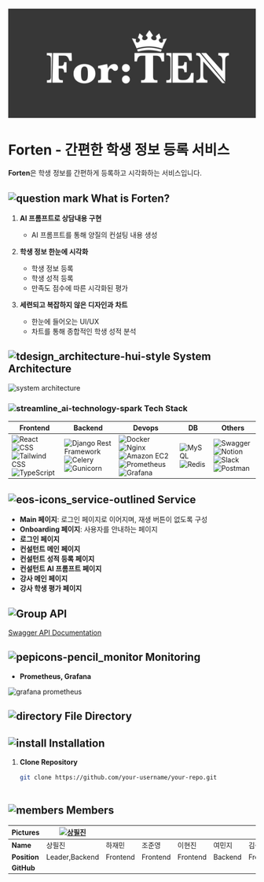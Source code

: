 ![Forten](forten.png)
# Forten - 간편한 학생 정보 등록 서비스

**Forten**은 학생 정보를 간편하게 등록하고 시각화하는 서비스입니다.

##   ![question mark](https://github.com/Techeer-H/frontend/assets/154998592/b3e937fd-cb98-4400-be3b-3ca8542fe033)   What is Forten?

1. **AI 프롬프트로 상담내용 구현**
   - AI 프롬프트를 통해 양질의 컨설팅 내용 생성

2. **학생 정보 한눈에 시각화**
   - 학생 정보 등록
   - 학생 성적 등록
   - 만족도 점수에 따른 시각화된 평가

3. **세련되고 복잡하지 않은 디자인과 차트**
   - 한눈에 들어오는 UI/UX
   - 차트를 통해 종합적인 학생 성적 분석

##  ![tdesign_architecture-hui-style](https://github.com/Techeer-H/frontend/assets/154998592/aee4f92b-c1bb-4558-9f2c-94071936006d) System Architecture
![system architecture](https://github.com/Techeer-H/frontend/assets/154998592/cd5dadf1-14b7-44a9-91ad-eabc9ee07b43)


### ![streamline_ai-technology-spark](https://github.com/Techeer-H/frontend/assets/154998592/0568ce89-f706-4d9d-8821-2fa3d88c3c68) Tech Stack
| Frontend | Backend | Devops | DB | Others |
| --- | --- | --- | --- | --- |
| ![React](https://img.shields.io/badge/react-444444?style=for-the-badge&logo=react) ![CSS](https://img.shields.io/badge/CSS-1572B6?style=for-the-badge&logo=css3&logoColor=white) ![Tailwind CSS](https://img.shields.io/badge/Tailwind_CSS-38B2AC?style=for-the-badge&logo=tailwind-css&logoColor=white) ![TypeScript](https://img.shields.io/badge/TypeScript-007ACC?style=for-the-badge&logo=typescript&logoColor=white) | ![Django Rest Framework](https://img.shields.io/badge/Django_Rest_Framework-092E20?style=for-the-badge&logo=django&logoColor=white) ![Celery](https://img.shields.io/badge/Celery-37814A?style=for-the-badge&logo=celery&logoColor=white) ![Gunicorn](https://img.shields.io/badge/Gunicorn-366B9E?style=for-the-badge&logo=gunicorn&logoColor=white) | ![Docker](https://img.shields.io/badge/Docker-2496ED?style=for-the-badge&logo=docker&logoColor=white) ![Nginx](https://img.shields.io/badge/Nginx-269539?style=for-the-badge&logo=nginx&logoColor=white) ![Amazon EC2](https://img.shields.io/badge/Amazon_EC2-232F3E?style=for-the-badge&logo=amazon-aws&logoColor=white) ![Prometheus](https://img.shields.io/badge/Prometheus-E6522C?style=for-the-badge&logo=prometheus&logoColor=white) ![Grafana](https://img.shields.io/badge/Grafana-F46800?style=for-the-badge&logo=grafana&logoColor=white) | ![MySQL](https://img.shields.io/badge/MySQL-4479A1?style=for-the-badge&logo=mysql&logoColor=white) ![Redis](https://img.shields.io/badge/Redis-DC382D?style=for-the-badge&logo=redis&logoColor=white) | ![Swagger](https://img.shields.io/badge/Swagger-85EA2D?style=for-the-badge&logo=swagger&logoColor=black) ![Notion](https://img.shields.io/badge/Notion-000000?style=for-the-badge&logo=notion&logoColor=white) ![Slack](https://img.shields.io/badge/Slack-4A154B?style=for-the-badge&logo=slack&logoColor=white) ![Postman](https://img.shields.io/badge/Postman-FF6C37?style=for-the-badge&logo=postman&logoColor=white) |

## ![eos-icons_service-outlined](https://github.com/Techeer-H/frontend/assets/154998592/5dea5822-e787-4100-bdfe-b359caddd3ce) Service

- **Main 페이지**: 로그인 페이지로 이어지며, 재생 버튼이 없도록 구성
- **Onboarding 페이지**: 사용자를 안내하는 페이지
- **로그인 페이지**
- **컨설턴트 메인 페이지**
- **컨설턴트 성적 등록 페이지**
- **컨설턴트 AI 프롬프트 페이지**
- **강사 메인 페이지**
- **강사 학생 평가 페이지**

## ![Group](https://github.com/Techeer-H/frontend/assets/154998592/4aa7e8d5-099f-4bd0-9455-b127646b654d) API

[Swagger API Documentation](http://3.37.41.244:8000/swagger/ )

## ![pepicons-pencil_monitor](https://github.com/Techeer-H/frontend/assets/154998592/b2cec25a-9d0b-41f4-ac03-44de4c84dfd8) Monitoring

- **Prometheus, Grafana**
  
![grafana prometheus](https://github.com/Techeer-H/frontend/assets/154998592/c2c52003-1324-4eb5-907b-e7d293f0497e)


## ![directory](https://github.com/Techeer-H/frontend/assets/154998592/95e1c926-87ef-4cf5-8ca2-d2bd0d3a4305) File Directory




## ![install](https://github.com/Techeer-H/frontend/assets/154998592/e2d7d867-e386-44a7-9ff7-a4f7d25559a4) Installation

1. **Clone Repository**
   ```bash
   git clone https://github.com/your-username/your-repo.git

   

## ![members](https://github.com/Techeer-H/frontend/assets/154998592/53911adc-8e1d-480c-8d69-726e6ac83988) Members


| **Pictures**  |[![상필진](link_to_image)](https://github.com/상필진) |  | |  |  |  |
|---------------|------------|------------|------------|------------|------------|------------|
| **Name**      | 상필진     | 하재민     | 조준영     | 이현진     | 여민지     | 김준범     |
| **Position**  | Leader,Backend   | Frontend    | Frontend   | Frontend   | Backend    | Frontend   |
| **GitHub**    |            |           |             |            |            |            |

